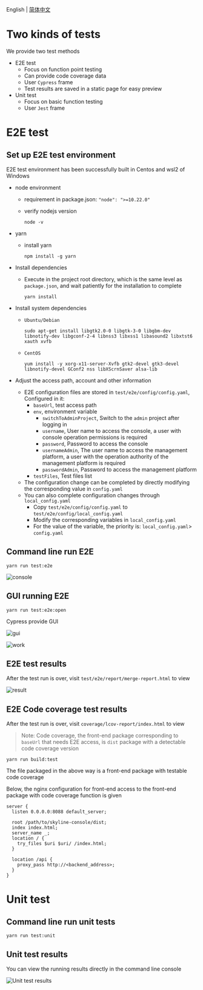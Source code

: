English | [简体中文](../../zh/test/1-ready-to-work.md)

# Two kinds of tests

We provide two test methods

- E2E test
  - Focus on function point testing
  - Can provide code coverage data
  - User `Cypress` frame
  - Test results are saved in a static page for easy preview
- Unit test
  - Focus on basic function testing
  - User `Jest` frame

# E2E test

## Set up E2E test environment

E2E test environment has been successfully built in Centos and wsl2 of Windows

- node environment
  - requirement in package.json: `"node": ">=10.22.0"`
  - verify nodejs version

    ```shell
    node -v
    ```

- yarn
  - install yarn

    ```shell
    npm install -g yarn
    ```

- Install dependencies
  - Execute in the project root directory, which is the same level as `package.json`, and wait patiently for the installation to complete

    ```shell
    yarn install
    ```

- Install system dependencies
  - `Ubuntu/Debian`

    ```shell
    sudo apt-get install libgtk2.0-0 libgtk-3-0 libgbm-dev libnotify-dev libgconf-2-4 libnss3 libxss1 libasound2 libxtst6 xauth xvfb
    ```

  - `CentOS`

    ```shell
    yum install -y xorg-x11-server-Xvfb gtk2-devel gtk3-devel libnotify-devel GConf2 nss libXScrnSaver alsa-lib
    ```

- Adjust the access path, account and other information
  - E2E configuration files are stored in `test/e2e/config/config.yaml`, Configured in it:
    - `baseUrl`, test access path
    - `env`, environment variable
      - `switchToAdminProject`, Switch to the `admin` project after logging in
      - `username`, User name to access the console, a user with console operation permissions is required
      - `password`, Password to access the console
      - `usernameAdmin`, The user name to access the management platform, a user with the operation authority of the management platform is required
      - `passwordAdmin`, Password to access the management platform
    - `testFiles`, Test files list
  - The configuration change can be completed by directly modifying the corresponding value in `config.yaml`
  - You can also complete configuration changes through `local_config.yaml`
    - Copy `test/e2e/config/config.yaml` to `test/e2e/config/local_config.yaml`
    - Modify the corresponding variables in `local_config.yaml`
    - For the value of the variable, the priority is: `local_config.yaml`> `config.yaml`

## Command line run E2E

```shell
yarn run test:e2e
```

![console](images/e2e/console.png)

## GUI running E2E

```shell
yarn run test:e2e:open
```

Cypress provide GUI

![gui](images/e2e/gui-list.png)

![work](images/e2e/gui-work.png)

## E2E test results

After the test run is over, visit `test/e2e/report/merge-report.html` to view

![result](images/e2e/result.png)

## E2E Code coverage test results

After the test run is over, visit `coverage/lcov-report/index.html` to view

> Note: Code coverage, the front-end package corresponding to `baseUrl` that needs E2E access, is  `dist` package with a detectable code coverage version

```shell
yarn run build:test
```

The file packaged in the above way is a front-end package with testable code coverage

Below, the nginx configuration for front-end access to the front-end package with code coverage function is given

```nginx
server {
  listen 0.0.0.0:8088 default_server;

  root /path/to/skyline-console/dist;
  index index.html;
  server_name _;
  location / {
    try_files $uri $uri/ /index.html;
  }

  location /api {
    proxy_pass http://<backend_address>;
  }
}
```

# Unit test

## Command line run unit tests

```shell
yarn run test:unit
```

## Unit test results

You can view the running results directly in the command line console

![Unit test results](images/unit/result.png)

